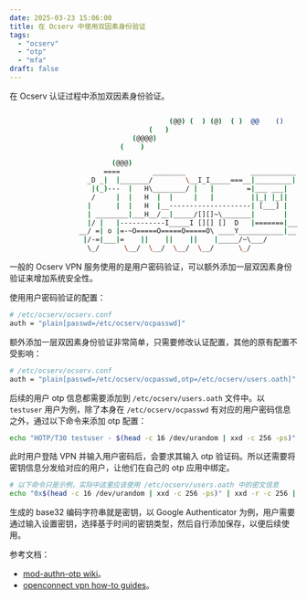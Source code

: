 ```yaml
---
date: 2025-03-23 15:06:00
title: 在 Ocserv 中使用双因素身份验证
tags:
  - "ocserv"
  - "otp"
  - "mfa"
draft: false
---
```


在 Ocserv 认证过程中添加双因素身份验证。

<!--more-->

```bash

                                       (@@) (  ) (@)  ( )  @@    ()    @     O     @     O      @
                                  (   )
                              (@@@@)
                           (    )

                         (@@@)
                       ====        ________                ___________
                   _D _|  |_______/        \__I_I_____===__|_________|
                    |(_)---  |   H\________/ |   |        =|___ ___|      _________________
                    /     |  |   H  |  |     |   |         ||_| |_||     _|                \_____A
                   |      |  |   H  |__--------------------| [___] |   =|                        |
                   | ________|___H__/__|_____/[][]~\_______|       |   -|                        |
                   |/ |   |-----------I_____I [][] []  D   |=======|____|________________________|_
                 __/ =| o |=-~O=====O=====O=====O\ ____Y___________|__|__________________________|_
                  |/-=|___|=    ||    ||    ||    |_____/~\___/          |_D__D__D_|  |_D__D__D_|
                   \_/      \__/  \__/  \__/  \__/      \_/               \_/   \_/    \_/   \_/

```

一般的 Ocserv VPN 服务使用的是用户密码验证，可以额外添加一层双因素身份验证来增加系统安全性。

使用用户密码验证的配置：

```bash
# /etc/ocserv/ocserv.conf 
auth = "plain[passwd=/etc/ocserv/ocpasswd]"
```

额外添加一层双因素身份验证非常简单，只需要修改认证配置，其他的原有配置不受影响：

```bash
# /etc/ocserv/ocserv.conf 
auth = "plain[passwd=/etc/ocserv/ocpasswd,otp=/etc/ocserv/users.oath]"
```

后续的用户 otp 信息都需要添加到 `/etc/ocserv/users.oath` 文件中。以 `testuser` 用户为例，除了本身在 `/etc/ocserv/ocpasswd` 有对应的用户密码信息之外，通过以下命令来添加 otp 配置：

```bash
echo "HOTP/T30 testuser - $(head -c 16 /dev/urandom | xxd -c 256 -ps)" >> /etc/ocserv/users.oath
```

此时用户登陆 VPN 并输入用户密码后，会要求其输入 otp 验证码。所以还需要将密钥信息分发给对应的用户，让他们在自己的 otp 应用中绑定。

```bash
# 以下命令只是示例，实际中这里应该使用 /etc/ocserv/users.oath 中的密文信息
echo "0x$(head -c 16 /dev/urandom | xxd -c 256 -ps)" | xxd -r -c 256 | base32
```

生成的 base32 编码字符串就是密钥，以 Google Authenticator 为例，用户需要通过输入设置密钥，选择基于时间的密钥类型，然后自行添加保存，以便后续使用。

参考文档：

- [mod-authn-otp wiki](https://github.com/archiecobbs/mod-authn-otp/wiki/UsersFile)。
- [openconnect vpn how-to guides](https://docs.openconnect-vpn.net/recipes/ocserv-2fa/)。
